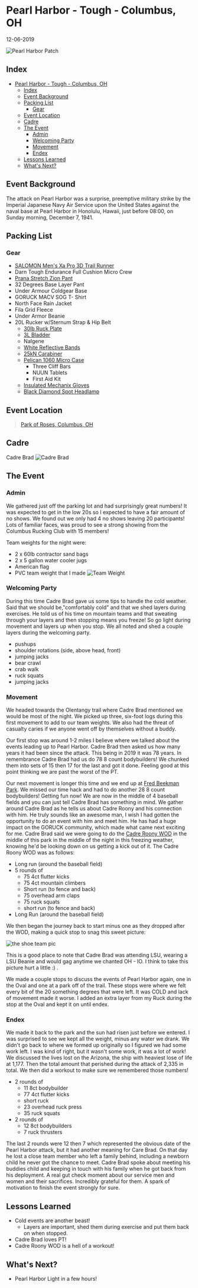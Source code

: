 # Pearl Harbor - Tough - Columbus, OH
12-06-2019

![Pearl Harbor Patch](pearlHarborToughPatch.webp "Pearl Harbor Patch")
## Index
- [Pearl Harbor - Tough - Columbus, OH](#pearl-harbor---tough---columbus-oh)
  - [Index](#index)
  - [Event Background](#event-background)
  - [Packing List](#packing-list)
    - [Gear](#gear)
  - [Event Location](#event-location)
  - [Cadre](#cadre)
  - [The Event](#the-event)
    - [Admin](#admin)
    - [Welcoming Party](#welcoming-party)
    - [Movement](#movement)
    - [Endex](#endex)
  - [Lessons Learned](#lessons-learned)
  - [What's Next?](#whats-next)

## Event Background
The attack on Pearl Harbor was a surprise, preemptive military strike by the Imperial Japanese Navy Air Service upon the United States against the naval base at Pearl Harbor in Honolulu, Hawaii, just before 08:00, on Sunday morning, December 7, 1941. 

## Packing List
### Gear
* [SALOMON Men's Xa Pro 3D Trail Runner](https://www.amazon.com/Salomon-Trail-Running-Shoes-black/dp/B01HD6SXWA/ref=pd_rhf_ee_s_rp_c_0_8?_encoding=UTF8&pd_rd_i=B01HD6SXWA&pd_rd_r=0b5cf26b-aea4-4b56-88ec-053ae5091a77&pd_rd_w=tnevL&pd_rd_wg=vvIJG&pf_rd_p=e7de3e41-8621-46b5-8090-e75951bb9b3e&pf_rd_r=BVGQXQYTCJVR1FEYFR5H&psc=1&refRID=BVGQXQYTCJVR1FEYFR5H)
* Darn Tough Endurance Full Cushion Micro Crew
* [Prana Stretch Zion Pant](https://www.prana.com/p/stretch-zion-pant/M4ST30116-CAGR-28.html?bvstate=pg:2/ct:r&mid=paidsearch&eid=google&gid=6&nid=CPCS_Search_Brand_DSA&oid=Product_Detail_Pages&gclid=EAIaIQobChMItem1xoCs5gIVjIbACh3gagz6EAAYAiAAEgI_D_D_BwE)
* 32 Degrees Base Layer Pant
* Under Armour Coldgear Base
* GORUCK MACV SOG T- Shirt
* North Face Rain Jacket
* Fila Grid Fleece
* Under Armor Beanie
* 20L Rucker w/Sternum Strap & Hip Belt
  * [30lb Ruck Plate](https://www.goruck.com/ruck-plates-for-rucker/)
  * [3L Bladder](https://www.amazon.com/gp/product/B016SSZD3G/ref=ppx_yo_dt_b_search_asin_title?ie=UTF8&psc=1)
  * Nalgene 
  * [White Reflective Bands](https://www.amazon.com/gp/product/B000KGATL4/ref=ppx_yo_dt_b_search_asin_title?ie=UTF8&psc=1)
  * [25kN Carabiner](https://www.amazon.com/gp/product/B073XS2KLJ/ref=ppx_yo_dt_b_search_asin_title?ie=UTF8&psc=1)
  * [Pelican 1060 Micro Case](https://www.amazon.com/gp/product/B0029Q7A1K/ref=ppx_yo_dt_b_asin_title_o00_s00?ie=UTF8&psc=1)
    * Three Cliff Bars
    * NUUN Tablets
    * First Aid Kit
  * [Insulated Mechanix Gloves](https://www.amazon.com/Mechanix-Wear-FastFit-Insulated-Touchscreen/dp/B013K3KQWU/ref=pd_sbs_469_t_0/131-4361347-7502467?_encoding=UTF8&pd_rd_i=B013K3KQWU&pd_rd_r=bfde5216-fcfe-4bc7-9c33-b0c16c9d4c45&pd_rd_w=7ejA3&pd_rd_wg=wxCU4&pf_rd_p=5cfcfe89-300f-47d2-b1ad-a4e27203a02a&pf_rd_r=ZCFH20RX9G8VJZ1A9HW1&psc=1&refRID=ZCFH20RX9G8VJZ1A9HW1)
  * [Black Diamond Spot Headlamp](https://www.amazon.com/Black-Diamond-Spot-Headlamp-Size/dp/B06W54SBSL/ref=sr_1_4?dchild=1&keywords=black+diamond+headlamp+spot&qid=1578773865&sr=8-4)

## Event Location
>[Park of Roses, Columbus, OH](https://goo.gl/maps/ZgFHqkGBKgKMmua1A)

## Cadre
Cadre Brad
![Cadre Brad](../../images/cadre/cadreBrad.jpg)

## The Event

### Admin
We gathered just off the parking lot and had surprisingly great numbers! It was expected to get in the low 20s so I expected to have a fair amount of no shows. We found out we only had 4 no shows leaving 20 participants! Lots of familiar faces, was proud to see a strong showing from the Columbus Rucking Club with 15 members!

Team weights for the night were:
* 2 x 60lb contractor sand bags
* 2 x 5 gallon water cooler jugs
* American flag
* PVC team weight that I made
   ![Team Weight](teamWeight.jpg)

### Welcoming Party
During this time Cadre Brad gave us some tips to handle the cold weather. Said that we should be,"comfortably cold" and that we shed layers during exercises. He told us of his time on mountain teams and that sweating through your layers and then stopping means you freeze! So go light during movement and layers up when you stop. We all noted and shed a couple layers during the welcoming party.
* pushups
* shoulder rotations (side, above head, front)
* jumping jacks
* bear crawl
* crab walk
* ruck squats
* jumping jacks

### Movement
We headed towards the Olentangy trail where Cadre Brad mentioned we would be most of the night. We picked up three, six-foot logs during this first movement to add to our team weights. We also had the threat of casualty caries if we anyone went off by themselves without a buddy.

Our first stop was around 1-2 miles I believe where we talked about the events leading up to Pearl Harbor. Cadre Brad then asked us how many years it had been since the attack. This being in 2019 it was 78 years. In remembrance Cadre Brad had us do 78 8 count bodybuilders! We chunked them into sets of 15 then 17 for the last and got it done. Feeling good at this point thinking we are past the worst of the PT. 

Our next movement is longer this time and we end up at [Fred Beekman Park](https://goo.gl/maps/ZC2nHRCykTvZ9iPn7). We missed our time hack and had to do another 28 8 count bodybuilders! Getting fun now! We are now in the middle of 4 baseball fields and you can just tell Cadre Brad has something in mind. We gather around Cadre Brad as he tells us about Cadre Roony and his connection with him. He truly sounds like an awesome man, I wish I had gotten the opportunity to do an event with him and meet him. He has had a huge impact on the GORUCK community, which made what came next exciting for me. Cadre Brad said we were going to do the [Cadre Roony WOD](https://alldayruckoff.com/training/workouts/goruck-cadre-roony-wod/) in the middle of this park in the middle of the night in this freezing weather, knowing he'd be looking down on us getting a kick out of it. The Cadre Roony WOD was as follows:
* Long run (around the baseball field)
* 5 rounds of
  * 75 4ct flutter kicks
  * 75 4ct mountain climbers
  * Short run (to fence and back)
  * 75 overhead arm claps
  * 75 ruck squats
  * short run (to fence and back)
* Long Run (around the baseball field)

We then began the journey back to start minus one as they dropped after the WOD, making a quick stop to snag this sweet picture:

![the shoe team pic](theShoe.jpg)

This is a good place to note that Cadre Brad was attending LSU, wearing a LSU Beanie and would gag anytime we chanted OH - IO. I think to take this picture hurt a little :) .

We made a couple stops to discuss the events of Pearl Harbor again, one in the Oval and one at a park off of the trail. These stops were where we felt every bit of the 20 something degrees that were left. It was COLD and lack of movement made it worse. I added an extra layer from my Ruck during the stop at the Oval and kept it on until endex.


### Endex
We made it back to the park and the sun had risen just before we entered. I was surprised to see we kept all the weight, minus any water we drank. We didn't go back to where we formed up originally so I figured we had some work left. I was kind of right, but it wasn't some work, it was a lot of work! We discussed the lives lost on the Arizona, the ship with heaviest lose of life at 1,177. Then the total amount that perished during the attack of 2,335 in total. We then did a workout to make sure we remembered those numbers!
* 2 rounds of
  * 11 8ct bodybuilder
  * 77 4ct flutter kicks
  * short ruck
  * 23 overhead ruck press
  * 35 ruck squats
* 2 rounds of
  * 12 8ct bodybuilders
  * 7 ruck thrusters

The last 2 rounds were 12 then 7 which represented the obvious date of the Pearl Harbor attack, but it had another meaning for Care Brad. On that day he lost a close team member who left a family behind, including a newborn child he never got the chance to meet. Cadre Brad spoke about meeting his buddies child and keeping in touch with his family when he got back from his deployment. A real gut check moment about our service men and women and their sacrifices. Incredibly grateful for them. A spark of motivation to finish the event strongly for sure.

## Lessons Learned

* Cold events are another beast!
  * Layers are important, shed them during exercise and put them back on when stopped.
* Cadre Brad loves PT!
* Cadre Roony WOD is a hell of a workout!

  
## What's Next?

* Pearl Harbor Light in a few hours!
